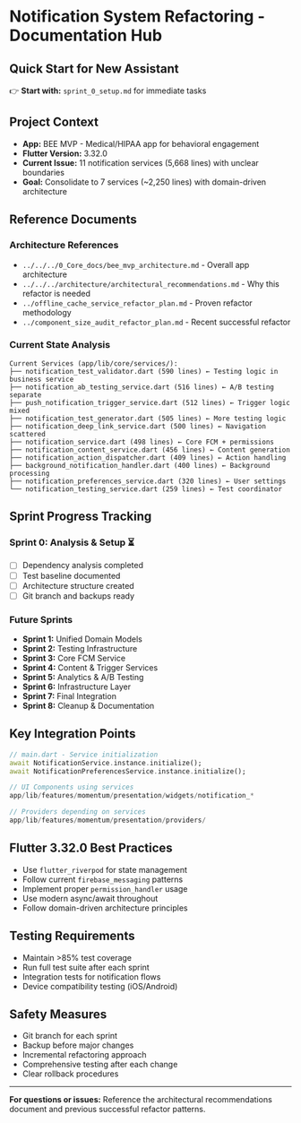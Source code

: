 # Notification System Refactoring - Documentation Hub

## **Quick Start for New Assistant**
👉 **Start with:** `sprint_0_setup.md` for immediate tasks

## **Project Context**
- **App:** BEE MVP - Medical/HIPAA app for behavioral engagement
- **Flutter Version:** 3.32.0  
- **Current Issue:** 11 notification services (5,668 lines) with unclear boundaries
- **Goal:** Consolidate to 7 services (~2,250 lines) with domain-driven architecture

## **Reference Documents**

### **Architecture References**
- `../../../0_Core_docs/bee_mvp_architecture.md` - Overall app architecture
- `../../../architecture/architectural_recommendations.md` - Why this refactor is needed
- `../offline_cache_service_refactor_plan.md` - Proven refactor methodology
- `../component_size_audit_refactor_plan.md` - Recent successful refactor

### **Current State Analysis**
```
Current Services (app/lib/core/services/):
├── notification_test_validator.dart (590 lines) ← Testing logic in business service
├── notification_ab_testing_service.dart (516 lines) ← A/B testing separate
├── push_notification_trigger_service.dart (512 lines) ← Trigger logic mixed
├── notification_test_generator.dart (505 lines) ← More testing logic
├── notification_deep_link_service.dart (500 lines) ← Navigation scattered  
├── notification_service.dart (498 lines) ← Core FCM + permissions
├── notification_content_service.dart (456 lines) ← Content generation
├── notification_action_dispatcher.dart (409 lines) ← Action handling
├── background_notification_handler.dart (400 lines) ← Background processing
├── notification_preferences_service.dart (320 lines) ← User settings
└── notification_testing_service.dart (259 lines) ← Test coordinator
```

## **Sprint Progress Tracking**

### **Sprint 0: Analysis & Setup** ⏳
- [ ] Dependency analysis completed
- [ ] Test baseline documented  
- [ ] Architecture structure created
- [ ] Git branch and backups ready

### **Future Sprints**
- **Sprint 1:** Unified Domain Models
- **Sprint 2:** Testing Infrastructure 
- **Sprint 3:** Core FCM Service
- **Sprint 4:** Content & Trigger Services
- **Sprint 5:** Analytics & A/B Testing
- **Sprint 6:** Infrastructure Layer
- **Sprint 7:** Final Integration
- **Sprint 8:** Cleanup & Documentation

## **Key Integration Points**
```dart
// main.dart - Service initialization
await NotificationService.instance.initialize();
await NotificationPreferencesService.instance.initialize();

// UI Components using services
app/lib/features/momentum/presentation/widgets/notification_*

// Providers depending on services  
app/lib/features/momentum/presentation/providers/
```

## **Flutter 3.32.0 Best Practices**
- Use `flutter_riverpod` for state management
- Follow current `firebase_messaging` patterns
- Implement proper `permission_handler` usage
- Use modern async/await throughout
- Follow domain-driven architecture principles

## **Testing Requirements**
- Maintain >85% test coverage
- Run full test suite after each sprint
- Integration tests for notification flows
- Device compatibility testing (iOS/Android)

## **Safety Measures**
- Git branch for each sprint
- Backup before major changes
- Incremental refactoring approach
- Comprehensive testing after each change
- Clear rollback procedures

---

**For questions or issues:** Reference the architectural recommendations document and previous successful refactor patterns. 